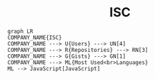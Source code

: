 <h1 align="center">ISC</h1>

```mermaid
graph LR
COMPANY_NAME{ISC}
COMPANY_NAME ---> U{Users} ---> UN[4]
COMPANY_NAME ---> R{Repositories} ---> RN[3]
COMPANY_NAME ---> G{Gists} ---> GN[1]
COMPANY_NAME ---> ML{Most Used<br>Languages}
ML --> JavaScript[JavaScript]
```

